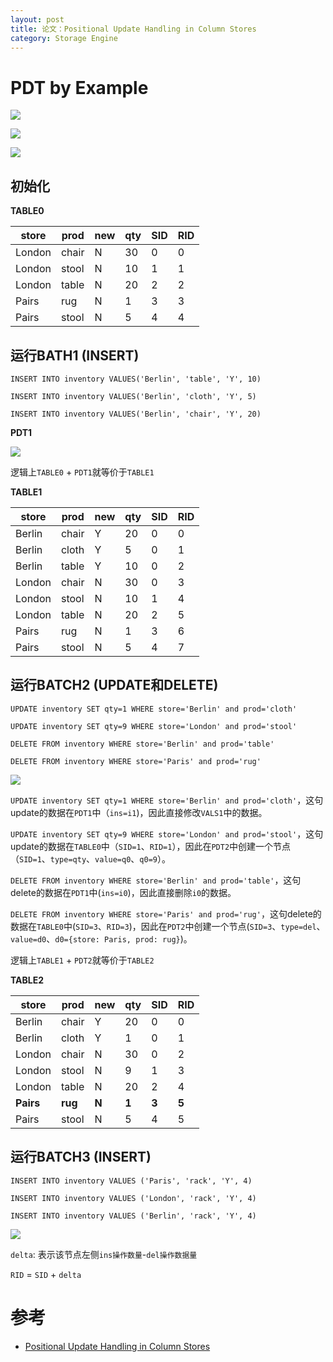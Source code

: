 ```yaml
---
layout: post
title: 论文：Positional Update Handling in Column Stores
category: Storage Engine
---
```

# PDT by Example
![](../../images/2019-8-22-Positional_Update_Handling_in_Column_Stores/step_1.png)

![](../../images/2019-8-22-Positional_Update_Handling_in_Column_Stores/step_2.png)

![](../../images/2019-8-22-Positional_Update_Handling_in_Column_Stores/stop_3.png)

## 初始化

**TABLE0**

| store  | prod  | new | qty | SID | RID |
| ------ | ----- | --- | --- | --- | --- |
| London | chair | N   | 30  | 0   | 0   |
| London | stool | N   | 10  | 1   | 1   |
| London | table | N   | 20  | 2   | 2   |
| Pairs  | rug   | N   | 1   | 3   | 3   |
| Pairs  | stool | N   | 5   | 4   | 4   |


## 运行BATH1 (INSERT)

```
INSERT INTO inventory VALUES('Berlin', 'table', 'Y', 10)

INSERT INTO inventory VALUES('Berlin', 'cloth', 'Y', 5)

INSERT INTO inventory VALUES('Berlin', 'chair', 'Y', 20)
```

**PDT1**

![](../../images/2019-8-22-Positional_Update_Handling_in_Column_Stores/step_1_pdt.png)

逻辑上`TABLE0` + `PDT1`就等价于`TABLE1`

**TABLE1**

| store  | prod  | new | qty | SID | RID |
| ------ | ----- | --- | --- | --- | --- |
| Berlin | chair | Y   | 20  | 0   | 0   |
| Berlin | cloth | Y   | 5   | 0   | 1   |
| Berlin | table | Y   | 10  | 0   | 2   |
| London | chair | N   | 30  | 0   | 3   |
| London | stool | N   | 10  | 1   | 4   |
| London | table | N   | 20  | 2   | 5   |
| Pairs  | rug   | N   | 1   | 3   | 6   |
| Pairs  | stool | N   | 5   | 4   | 7   |

## 运行BATCH2 (UPDATE和DELETE)
```
UPDATE inventory SET qty=1 WHERE store='Berlin' and prod='cloth'

UPDATE inventory SET qty=9 WHERE store='London' and prod='stool'

DELETE FROM inventory WHERE store='Berlin' and prod='table'

DELETE FROM inventory WHERE store='Paris' and prod='rug'
```

![](../../images/2019-8-22-Positional_Update_Handling_in_Column_Stores/step_2_pdt.png)

`UPDATE inventory SET qty=1 WHERE store='Berlin' and prod='cloth'`，这句update的数据在`PDT1`中（`ins=i1`)，因此直接修改`VALS1`中的数据。

`UPDATE inventory SET qty=9 WHERE store='London' and prod='stool'`，这句update的数据在`TABLE0`中（`SID=1`、`RID=1`），因此在`PDT2`中创建一个节点（`SID=1`、`type=qty`、`value=q0`、`q0=9`）。

`DELETE FROM inventory WHERE store='Berlin' and prod='table'`，这句delete的数据在`PDT1`中(`ins=i0`)，因此直接删除`i0`的数据。

`DELETE FROM inventory WHERE store='Paris' and prod='rug'`，这句delete的数据在`TABLE0`中(`SID=3`、`RID=3`)，因此在`PDT2`中创建一个节点(`SID=3`、`type=del`、`value=d0`、`d0={store: Paris, prod: rug}`)。

逻辑上`TABLE1` + `PDT2`就等价于`TABLE2`

**TABLE2**

| store     | prod    | new   | qty   | SID   | RID   |
| --------- | ------- | ----- | ----- | ----- | ----- |
| Berlin    | chair   | Y     | 20    | 0     | 0     |
| Berlin    | cloth   | Y     | 1     | 0     | 1     |
| London    | chair   | N     | 30    | 0     | 2     |
| London    | stool   | N     | 9     | 1     | 3     |
| London    | table   | N     | 20    | 2     | 4     |
| **Pairs** | **rug** | **N** | **1** | **3** | **5** |
| Pairs     | stool   | N     | 5     | 4     | 5     |

## 运行BATCH3 (INSERT)

```
INSERT INTO inventory VALUES ('Paris', 'rack', 'Y', 4)

INSERT INTO inventory VALUES ('London', 'rack', 'Y', 4)

INSERT INTO inventory VALUES ('Berlin', 'rack', 'Y', 4)
```

![](../../images/2019-8-22-Positional_Update_Handling_in_Column_Stores/step_3_pdt.png)

`delta`: 表示该节点左侧`ins操作数量`-`del操作数据量`

`RID` = `SID` + `delta`


# 参考
- [Positional Update Handling in Column Stores](https://event.cwi.nl/SIGMOD-RWE/2010/22-7f15a1/paper.pdf)
